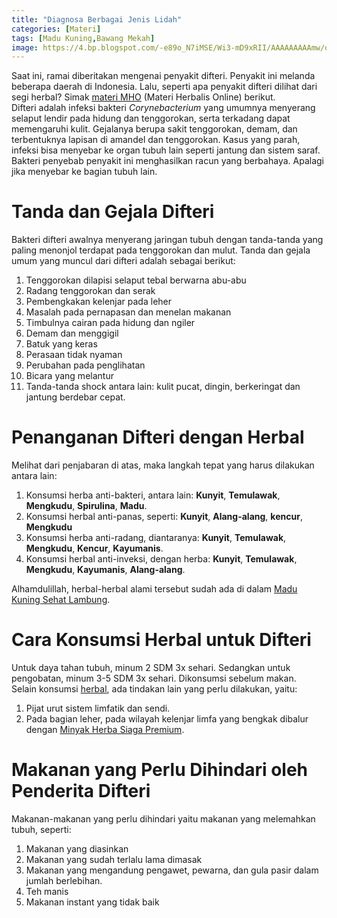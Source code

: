```yaml
---
title: "Diagnosa Berbagai Jenis Lidah"
categories: [Materi]
tags: [Madu Kuning,Bawang Mekah]
image: https://4.bp.blogspot.com/-e89o_N7iMSE/Wi3-mD9xRII/AAAAAAAAAmw/oQXz7lAkFZYbR6veRxqO6XWO0hCdwDAewCKgBGAs/s1600/MHO171211-Difteri.png
---
```


<div>Saat ini, ramai diberitakan mengenai penyakit difteri. Penyakit ini melanda beberapa daerah di Indonesia. Lalu, seperti apa penyakit difteri dilihat dari segi herbal? Simak <a href="/categories/materi" title="Daftar materi MHO">materi MHO</a> (Materi Herbalis Online) berikut.</div>

<div>Difteri adalah infeksi bakteri <i>Corynebacterium</i> yang umumnya menyerang selaput lendir pada hidung dan tenggorokan, serta terkadang dapat memengaruhi kulit. Gejalanya berupa sakit tenggorokan, demam, dan terbentuknya lapisan di amandel dan tenggorokan. Kasus yang parah, infeksi bisa menyebar ke organ tubuh lain seperti jantung dan sistem saraf.</div>

<div>Bakteri penyebab penyakit ini menghasilkan racun yang berbahaya. Apalagi jika menyebar ke bagian tubuh lain.</div>

<h1>Tanda dan Gejala Difteri</h1>

<div>Bakteri difteri awalnya menyerang jaringan tubuh dengan tanda-tanda yang paling menonjol terdapat pada tenggorokan dan mulut. Tanda dan gejala umum yang muncul dari difteri adalah sebagai berikut:</div>

<ol>
    <li>Tenggorokan dilapisi selaput tebal berwarna abu-abu</li>
    <li>Radang tenggorokan dan serak</li>
    <li>Pembengkakan kelenjar pada leher</li>
    <li>Masalah pada pernapasan dan menelan makanan</li>
    <li>Timbulnya cairan pada hidung dan ngiler</li>
    <li>Demam dan menggigil</li>
    <li>Batuk yang keras</li>
    <li>Perasaan tidak nyaman</li>
    <li>Perubahan pada penglihatan</li>
    <li>Bicara yang melantur</li>
    <li>Tanda-tanda shock antara lain: kulit pucat, dingin, berkeringat dan jantung berdebar cepat.</li>
</ol>

<h1>Penanganan Difteri dengan Herbal</h1>

<div>Melihat dari penjabaran di atas, maka langkah tepat yang harus dilakukan antara lain:</div>

<ol>
    <li>Konsumsi herba anti-bakteri, antara lain: <b>Kunyit</b>, <b>Temulawak</b>, <b>Mengkudu</b>, <b>Spirulina</b>, <b>Madu</b>.</li>
    <li>Konsumsi herbal anti-panas, seperti: <b>Kunyit</b>, <b>Alang-alang</b>, <b>kencur</b>, <b>Mengkudu</b></li>
    <li>Konsumsi herba anti-radang, diantaranya: <b>Kunyit</b>, <b>Temulawak</b>, <b>Mengkudu</b>, <b>Kencur</b>, <b>Kayumanis</b>.</li>
    <li>Konsumsi herbal anti-inveksi, dengan herba: <b>Kunyit</b>, <b>Temulawak</b>, <b>Mengkudu</b>, <b>Kayumanis</b>, <b>Alang-alang</b>.</li>
</ol>

<div>Alhamdulillah, herbal-herbal alami tersebut sudah ada di dalam <a href="/posts/madu-kuning-sehat-lambung-wk6" title="Madu Kuning Sehat Lambung Attaubah">Madu Kuning Sehat Lambung</a>.</div>

<h1>Cara Konsumsi Herbal untuk Difteri</h1>

<div>Untuk daya tahan tubuh, minum 2 SDM 3x sehari. Sedangkan untuk pengobatan, minum 3-5 SDM 3x sehari. Dikonsumsi sebelum makan.</div>
<div>Selain konsumsi <a href="/categories/produk" title="Daftar produk CV. Herbattaubah">herbal</a>, ada tindakan lain yang perlu dilakukan, yaitu:</div>

<ol>
    <li>Pijat urut sistem limfatik dan sendi.</li>
    <li>Pada bagian leher, pada wilayah kelenjar limfa yang bengkak dibalur dengan <a href="/posts/minyak-herba-siaga-premium-2tm" title="Minyak Herba Siaga Premium">Minyak Herba Siaga Premium</a>.
</ol>

<h1>Makanan yang Perlu Dihindari oleh Penderita Difteri</h1>

<div>Makanan-makanan yang perlu dihindari yaitu makanan yang melemahkan tubuh, seperti:</div>

<ol>
    <li>Makanan yang diasinkan</li>
    <li>Makanan yang sudah terlalu lama dimasak</li>
    <li>Makanan yang mengandung pengawet, pewarna, dan gula pasir dalam jumlah berlebihan.</li>
    <li>Teh manis</li>
    <li>Makanan instant yang tidak baik</li>
</ol>